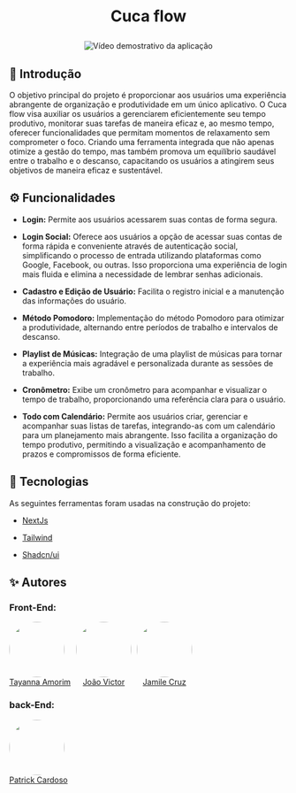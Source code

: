 <h1 align="center">
   <p> Cuca flow </p>
</h1>

<p align="center">
  <img src="https://miro.medium.com/v2/resize:fit:1100/format:webp/1*v-OPYCVCFfJejxZ_7lHitg.png" alt="Vídeo demostrativo da aplicação">
</p>


## 📃 Introdução
O objetivo principal do projeto é proporcionar aos usuários uma experiência abrangente de organização e produtividade em um único aplicativo. O Cuca flow visa auxiliar os usuários a gerenciarem eficientemente seu tempo produtivo, monitorar suas tarefas de maneira eficaz e, ao mesmo tempo, oferecer funcionalidades que permitam momentos de relaxamento sem comprometer o foco. Criando uma ferramenta integrada que não apenas otimize a gestão do tempo, mas também promova um equilíbrio saudável entre o trabalho e o descanso, capacitando os usuários a atingirem seus objetivos de maneira eficaz e sustentável.

## ⚙ Funcionalidades 
- **Login:** Permite aos usuários acessarem suas contas de forma segura.

- **Login Social:** Oferece aos usuários a opção de acessar suas contas de forma rápida e conveniente através de autenticação social, simplificando o processo de entrada utilizando plataformas como Google, Facebook, ou outras. Isso proporciona uma experiência de login mais fluida e elimina a necessidade de lembrar senhas adicionais.

- **Cadastro e Edição de Usuário:** Facilita o registro inicial e a manutenção das informações do usuário.

- **Método Pomodoro:** Implementação do método Pomodoro para otimizar a produtividade, alternando entre períodos de trabalho e intervalos de descanso.

- **Playlist de Músicas:** Integração de uma playlist de músicas para tornar a experiência mais agradável e personalizada durante as sessões de trabalho.

- **Cronômetro:** Exibe um cronômetro para acompanhar e visualizar o tempo de trabalho, proporcionando uma referência clara para o usuário.

- **Todo com Calendário:** Permite aos usuários criar, gerenciar e acompanhar suas listas de tarefas, integrando-as com um calendário para um planejamento mais abrangente. Isso facilita a organização do tempo produtivo, permitindo a visualização e acompanhamento de prazos e compromissos de forma eficiente.

## 🧱 Tecnologias

As seguintes ferramentas foram usadas na construção do projeto:
- [NextJs](https://nextjs.org/)

- [Tailwind](https://tailwindcss.com/)

- [Shadcn/ui](https://ui.shadcn.com/)

## ✨ Autores

### Front-End:
<div style="display: flex; gap: 10px">

  <div>
    <a href="https://github.com/TayAmorim">
      <img style="border-radius: 50%;" src="https://avatars.githubusercontent.com/u/105131804?v=4" width="100px;" alt=""/>
      <br />
    </a>
    <div align="center"><a href="https://www.linkedin.com/in/tayanna-amorim/" title="tayanna">Tayanna Amorim</a></div>
    
  </div>

  <div>
    <a href="https://github.com/joaonevescampos">
      <img style="border-radius: 50%;" src="https://avatars.githubusercontent.com/joaonevescampos" width="100px;" alt=""/>
      <br />
    </a>
     <div align="center"><a href="https://www.linkedin.com/in/joaonevescampos/" title="João">João Victor</a></div>
  </div>

  <div>
    <a href="https://github.com/milecruz26">
      <img style="border-radius: 50%;" src="https://avatars.githubusercontent.com/milecruz26" width="100px;" alt=""/>
      <br />
    </a>
     <div align="center"><a href="https://www.linkedin.com/in/milecruz26/" title="João">Jamile Cruz</a></div>
  </div>
</div>

### back-End:
<div style="display: flex; gap: 10px">

  <div>
    <a href="https://github.com/patrickcardoso-dev">
      <img style="border-radius: 50%;" src="https://avatars.githubusercontent.com/patrickcardoso-dev" width="100px;" alt=""/>
      <br />
    </a>
    <div align="center"><a href="https://www.linkedin.com/in/dev-patrickcardoso/" title="tayanna">Patrick Cardoso</a></div>
  </div>

</div>